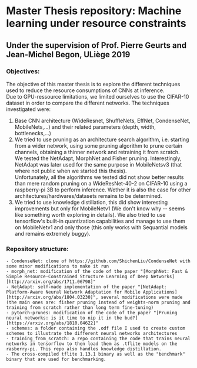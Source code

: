 # Master Thesis repository: Machine learning under resource constraints
## Under the supervision of Prof. Pierre Geurts and Jean-Michel Begon, ULiège 2019

### Objectives:
The objective of this master thesis is to explore the different techniques used to reduce the resource consumptions of CNNs at inference.   
Due to GPU-ressource limitations, we limited ourselves to use the CIFAR-10 dataset in order to compare the different networks.
The techniques investigated were:  
1.  Base CNN architecture (WideResnet, ShuffleNets, EffNet, CondenseNet, MobileNets,...) and their related parameters (depth, width, bottlenecks,...)  
1.  We tried to use pruning as an architecture search algorithm, i.e. starting from a wider network, using some pruning algorithm to prune certain channels, obtaining a thinner network and retraining it from scratch.  
    We tested the NetAdapt, MorphNet and Fisher pruning. Interestingly, NetAdapt was later used for the same purpose in MobileNetsv3 (that where not public when we started this thesis).   
    Unfortunately, all the algorithms we tested did not show better results than mere random pruning on a WideResNet-40-2 on CIFAR-10 using a raspberry-pi 3B to perform inference. Wether it is also the case for other architectures/hardwares/datasets remains to be determined.  
1.  We tried to use knowledge distillation, this did show interesting improvements but only for MobileNetv1 (We don't know why -- seems like something worth exploring in details). We also tried to use tensorflow's built-in quantization capabilities and manage to use them on MobileNetv1 and only those (this only works with Sequantial models and remains extremely buggy).
    
    
### Repository structure:
	- CondenseNet: clone of https://github.com/ShichenLiu/CondenseNet with some minor modifications to make it run
	- morph_net: modification of the code of the paper "[MorphNet: Fast & Simple Resource-Constrained Structure Learning of Deep Networks][http://arxiv.org/abs/1711.06798]"
	- NetAdapt: self-made implementation of the paper "[NetAdapt: Platform-Aware Neural Network Adaptation for Mobile Applications][http://arxiv.org/abs/1804.03230]", several modifications were made (the main ones are: fisher pruning instead of weights-norm pruning and training from scratch rather than long term fine-tuning)
	- pytorch-prunes: modification of the code of the paper "[Pruning neural networks: is it time to nip it in the bud?][https://arxiv.org/abs/1810.04622]"
	- schemes: a folder containing the .odf file I used to create custom schemes to illustrate the different neural networks architectures
	- training_from_scratch: a repo containing the code that trains neural networks in tensorflow to then load them as .tflite models on the rasberry-pi. This repo also handles knowledge distillation.
	- The cross-compiled tflite 1.13.1 binary as well as the "benchmark" binary that are used for benchmarking.

